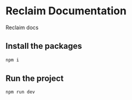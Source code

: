 # Reclaim Documentation
Reclaim docs

## Install the packages
```bash copy
npm i

```

## Run the project
```bash copy
npm run dev

```
